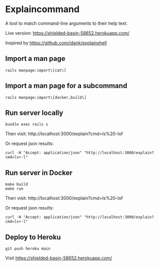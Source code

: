 # Explaincommand

A tool to match command-line arguments to their help text.

Live version: https://shielded-basin-58652.herokuapp.com/

Inspired by https://github.com/idank/explainshell

## Import a man page
```
rails manpage:import\[cat\]
```

## Import a man page for a subcommand
```
rails manpage:import\[docker,build\]
```

## Run server locally
```
bundle exec rails s
```
Then visit:
http://localhost:3000/explain?cmd=ls%20-lof

Or request json results:
```
curl -H "Accept: application/json" "http://localhost:3000/explain?cmd=ls+-l"
```

## Run server in Docker
```
make build
make run
```

Then visit:
http://localhost:3000/explain?cmd=ls%20-lof

Or request json results:
```
curl -H "Accept: application/json" "http://localhost:3000/explain?cmd=ls+-l"
```

## Deploy to Heroku

```
git push heroku main
```

Visit https://shielded-basin-58652.herokuapp.com/